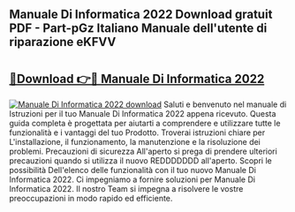 ## Manuale Di Informatica 2022 Download gratuit PDF - Part-pGz Italiano Manuale dell'utente di riparazione eKFVV

# <h2><a href="http://dfee1fm.blite.top/?on=Manuale+Di+Informatica+2022">🔗Download 👉🔴 Manuale Di Informatica 2022</a></h2>

[![Manuale Di Informatica 2022 download](https://i.imgur.com/lujVjoI.png)](http://dfee1fm.blite.top/?on=Manuale+Di+Informatica+2022)
Saluti e benvenuto nel manuale di Istruzioni per il tuo Manuale Di Informatica 2022 appena ricevuto. Questa guida completa è progettata per aiutarti a comprendere e utilizzare tutte le funzionalità e i vantaggi del tuo Prodotto. Troverai istruzioni chiare per L'installazione, il funzionamento, la manutenzione e la risoluzione dei problemi. Precauzioni di sicurezza All'aperto si prega di prendere ulteriori precauzioni quando si utilizza il nuovo REDDDDDDD all'aperto. Scopri le possibilità Dell'elenco delle funzionalità con il tuo nuovo Manuale Di Informatica 2022. Ci impegniamo a fornire soluzioni per Manuale Di Informatica 2022. Il nostro Team si impegna a risolvere le vostre preoccupazioni in modo rapido ed efficiente.
